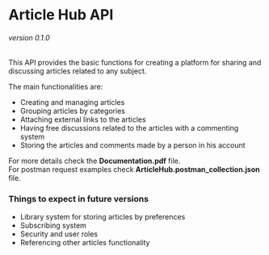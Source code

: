 # Article Hub API 
###### _version 0.1.0_

This API provides the basic functions for creating
a platform for sharing and discussing articles related
to any subject.

The main functionalities are:
* Creating and managing articles
* Grouping articles by categories
* Attaching external links to the articles
* Having free discussions related to the articles 
with a commenting system
* Storing the articles and comments made by a person in his account

For more details check the **Documentation.pdf** file. <br/>
For postman request examples check **ArticleHub.postman_collection.json** file.

### Things to expect in future versions
* Library system for storing articles by preferences
* Subscribing system
* Security and user roles
* Referencing other articles functionality
